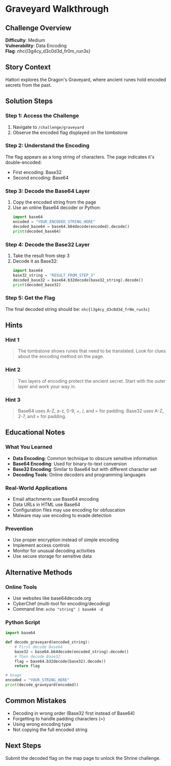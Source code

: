 # Graveyard Walkthrough

## Challenge Overview
**Difficulty**: Medium  
**Vulnerability**: Data Encoding  
**Flag**: nhc{l3g4cy_d3c0d3d_fr0m_run3s}

## Story Context
Hattori explores the Dragon's Graveyard, where ancient runes hold encoded secrets from the past.

## Solution Steps

### Step 1: Access the Challenge
1. Navigate to `/challenge/graveyard`
2. Observe the encoded flag displayed on the tombstone

### Step 2: Understand the Encoding
The flag appears as a long string of characters. The page indicates it's double-encoded:
- First encoding: Base32
- Second encoding: Base64

### Step 3: Decode the Base64 Layer
1. Copy the encoded string from the page
2. Use an online Base64 decoder or Python:
   ```python
   import base64
   encoded = "YOUR_ENCODED_STRING_HERE"
   decoded_base64 = base64.b64decode(encoded).decode()
   print(decoded_base64)
   ```

### Step 4: Decode the Base32 Layer
1. Take the result from step 3
2. Decode it as Base32:
   ```python
   import base64
   base32_string = "RESULT_FROM_STEP_3"
   decoded_base32 = base64.b32decode(base32_string).decode()
   print(decoded_base32)
   ```

### Step 5: Get the Flag
The final decoded string should be: `nhc{l3g4cy_d3c0d3d_fr0m_run3s}`

## Hints

### Hint 1
> The tombstone shows runes that need to be translated. Look for clues about the encoding method on the page.

### Hint 2
> Two layers of encoding protect the ancient secret. Start with the outer layer and work your way in.

### Hint 3
> Base64 uses A-Z, a-z, 0-9, +, /, and = for padding. Base32 uses A-Z, 2-7, and = for padding.

## Educational Notes

### What You Learned
- **Data Encoding**: Common technique to obscure sensitive information
- **Base64 Encoding**: Used for binary-to-text conversion
- **Base32 Encoding**: Similar to Base64 but with different character set
- **Decoding Tools**: Online decoders and programming languages

### Real-World Applications
- Email attachments use Base64 encoding
- Data URLs in HTML use Base64
- Configuration files may use encoding for obfuscation
- Malware may use encoding to evade detection

### Prevention
- Use proper encryption instead of simple encoding
- Implement access controls
- Monitor for unusual decoding activities
- Use secure storage for sensitive data

## Alternative Methods

### Online Tools
- Use websites like base64decode.org
- CyberChef (multi-tool for encoding/decoding)
- Command line: `echo "string" | base64 -d`

### Python Script
```python
import base64

def decode_graveyard(encoded_string):
    # First decode Base64
    base32 = base64.b64decode(encoded_string).decode()
    # Then decode Base32
    flag = base64.b32decode(base32).decode()
    return flag

# Usage
encoded = "YOUR_STRING_HERE"
print(decode_graveyard(encoded))
```

## Common Mistakes
- Decoding in wrong order (Base32 first instead of Base64)
- Forgetting to handle padding characters (=)
- Using wrong encoding type
- Not copying the full encoded string

## Next Steps
Submit the decoded flag on the map page to unlock the Shrine challenge.
